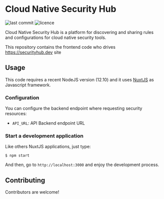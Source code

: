 # Cloud Native Security Hub

![last commit](https://flat.badgen.net/github/last-commit/falcosecurity/cloud-native-security-hub-frontend?icon=github) ![licence](https://flat.badgen.net/github/license/falcosecurity/cloud-native-security-hub-frontend)

Cloud Native Security Hub is a platform for discovering and sharing rules and
configurations for cloud native security tools.

This repository contains the frontend code who drives https://securityhub.dev site

## Usage

This code requires a recent NodeJS version (12.10) and it uses [NuxtJS](https://nuxtjs.org)
as Javascript framework.

### Configuration

You can configure the backend endpoint where requesting security resources:

* `API_URL`: API Backend endpoint URL

### Start a development application

Like others NuxtJS applications, just type:

```
$ npm start
```

And then, go to `http://localhost:3000` and enjoy the development process.

## Contributing

Contributors are welcome!

